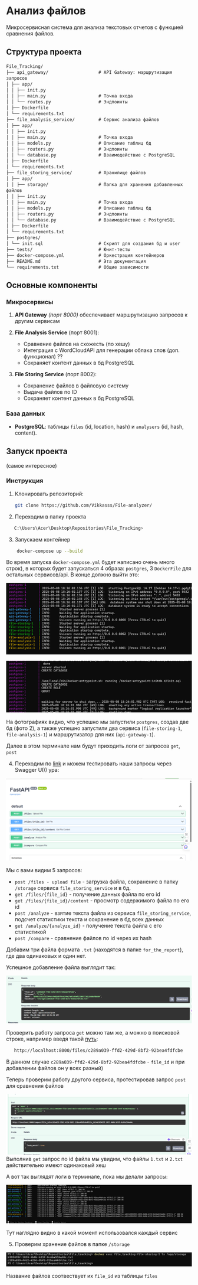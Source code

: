 # Анализ файлов

Микросервисная система для анализа текстовых отчетов с функцией сравнения файлов.

## Структура проекта

```
File_Tracking/
├── api_gateway/                   # API Gateway: маршрутизация запросов
│ ├── app/
│ │ ├── init.py
│ │ ├── main.py                    # Точка входа
│ │ └── routes.py                  # Эндпоинты
│ ├── Dockerfile
│ └── requirements.txt
├── file_analysis_service/         # Сервис анализа файлов
│ ├── app/
│ │ ├── init.py                    
│ │ ├── main.py                    # Точка входа                   
│ │ ├── models.py                  # Описание таблиц бд 
│ │ ├── routers.py                 # Эндпоинты
│ │ └── database.py                # Взаимодействие с PostgreSQL
│ ├── Dockerfile
│ └── requirements.txt
├── file_storing_service/          # Хранилище файлов 
│ ├── app/
│ │ ├── storage/                   # Папка для хранения добавленных файлов
│ │ ├── init.py                    
│ │ ├── main.py                    # Точка входа
│ │ ├── models.py                  # Описание таблиц бд 
│ │ ├── routers.py                 # Эндпоинты
│ │ └── database.py                # Взаимодействие с PostgreSQL
│ ├── Dockerfile
│ └── requirements.txt
├── postgres/                    
│ └── init.sql                     # Скрипт для создания бд и user 
├── tests/                         # Юнит-тесты 
├── docker-compose.yml             # Оркестрация контейнеров
├── README.md                      # Эта документация
└── requirements.txt               # Общие зависимости
```

## Основные компоненты

### Микросервисы
1. **API Gateway** _(порт 8000)_ обеспечивает маршрутизацию запросов к другим сервисам

2. **File Analysis Service** (порт 8001):
   - Сравнение файлов на схожесть (по хешу)
   - Интеграция с WordCloudAPI для генерации облака слов (доп. функционал) ?? 
   - Сохраняет контент данных в бд PostgreSQL

3. **File Storing Service** (порт 8002):
   - Сохранение файлов в файловую систему
   - Выдача файлов по ID
   - Сохраняет контент данных в бд PostgreSQL

### База данных
- **PostgreSQL**: таблицы `files` (id, location, hash) и `analysers` (id, hash, content).

## Запуск проекта 
(самое интересное)

### Инструкция
1. Клонировать репозиторий:
   ```bash
   git clone https://github.com/Vikkasss/File-analyzer/
   ```
   
2. Переходим в папку проекта

```bash
   C:\Users\Acer\Desktop\Repositories\File_Tracking> 
```

3. Запускаем контейнер

```bash
    docker-compose up --build
```
Во время запуска `docker-compose.yml` будет написано очень много строк), в которых будет запускаться 4 образа: `postgres`, 3 `DockerFile` для остальных сервисов/api.
В конце должно выйти это: 

![img.png](img.png)

![img_1.png](img_1.png)

На фотографиях видно, что успешно мы запустили `postgres`, создав две бд (фото 2), а также успешно запустили два сервиса (`file-storing-1`, `file-analysis-1`) и маршрутизатор для них (`api-gateway-1`).

Далее в этом терминале нам будут приходить логи от запросов `get`, `post`

4. Переходим по [link](http://localhost:8000/docs#/) и можем тестировать наши запросы через Swagger UI)) ура: 

![img_2.png](img_2.png)

Мы с вами видим 5 запросов: 

- `post /files - upload file` - загрузка файла, сохранение в папку `/storage` сервиса `file_storing_service` и в бд.
- `get /files/{file_id}` - получение данных файла по его id
- `get /files/{file_id}/content` - просмотр содержимого файла по его id
- `post /analyze` - взятие текста файла из сервиса `file_storing_service`, подсчет статистики текста и сохранение в бд всех данных
- `get /analyze/{analyze_id}` - получение текста файла с его статистикой
- `post /compare` - сравнение файлов по id через их hash


Добавим три файла формата `.txt` (находятся в папке `for_the_report`), где два одинаковых и один нет.

Успешное добавление файла выглядит так: 

![img_3.png](img_3.png)

Проверить работу запроса `get` можно там же, а можно в поисковой строке, например введя такой [путь](http://localhost:8000/files/c289a039-ffd2-429d-8bf2-92bea4fdfcbe): 

```bash 
   http://localhost:8000/files/c289a039-ffd2-429d-8bf2-92bea4fdfcbe
```
В данном случае `c289a039-ffd2-429d-8bf2-92bea4fdfcbe` - `file_id` и при добавлении файлов он у всех разный)

Теперь проверим работу другого сервиса, протестировав запрос `post` для сравнения файлов

![img_4.png](img_4.png) 
Выполнив `get` запрос по id файла мы увидим, что файлы `1.txt` и `2.txt` действительно имеют одинаковый хеш

А вот так выглядят логи в терминале, пока мы делали запросы:

![img_6.png](img_6.png)

Тут наглядно видно в какой момент использовался каждый сервис


5. Проверим хранение файлов в папке `/storage`

![img_5.png](img_5.png)

Название файлов соотвествует их `file_id` из таблицы `files`





